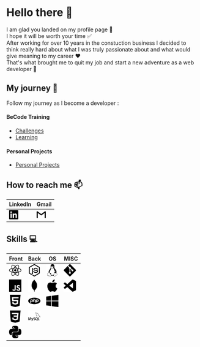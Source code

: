 # Hello there 👋

I am glad you landed on my profile page :slightly_smiling_face:  
I hope it will be worth your time :white_check_mark:  
After working for over 10 years in the constuction business I decided to think really hard about what I was truly passionate about and what would give meaning to my career :heart:  
That's what brought me to quit my job and start a new adventure as a web developer :100:

## My journey :school_satchel:

Follow my journey as I become a developer :

#### BeCode Training

-   [Challenges](becode-challenges.md)
-   [Learning](becode-learning.md)

#### Personal Projects

-   [Personal Projects](personal-projects.md)

## How to reach me :mailbox:

| LinkedIn                                                                                             | Gmail                                                                                 |
| ---------------------------------------------------------------------------------------------------- | ------------------------------------------------------------------------------------- |
| [<img height="24" width="24" src="./img/linkedin.svg" />](https://www.linkedin.com/in/john-laterre/) | [<img height="24" width="24" src="./img/gmail.svg" />](mailto:john.laterre@gmail.com) |

## Skills :computer:

| **Front**                                                 | **Back**                                                   | **OS**                                                 | **MISC**                                                        |
| --------------------------------------------------------- | ---------------------------------------------------------- | ------------------------------------------------------ | --------------------------------------------------------------- |
| <img height="32" width="32" src="./img/react.svg" />      | <img height="32" width="32" src="./img/node-dot-js.svg" /> | <img height="32" width="32" src="./img/linux.svg" />   | <img height="32" width="32" src="./img/git.svg" />              |
| <img height="32" width="32" src="./img/javascript.svg" /> | <img height="32" width="32" src="./img/mongodb.svg" />     | <img height="32" width="32" src="./img/apple.svg" />   | <img height="32" width="32" src="./img/visualstudiocode.svg" /> |
| <img height="32" width="32" src="./img/html5.svg" />      | <img height="32" width="32" src="./img/php.svg" />         | <img height="32" width="32" src="./img/windows.svg" /> |
| <img height="32" width="32" src="./img/css3.svg" />       | <img height="32" width="32" src="./img/mysql.svg" />       |                                                        |
| <img height="32" width="32" src="./img/python.svg" />     |                                                            |
